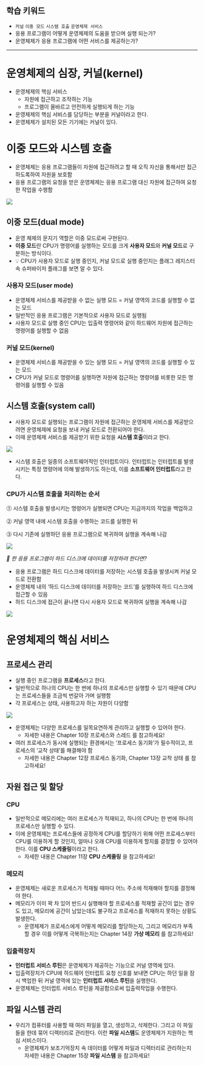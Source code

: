 ## 학습 키워드

- `커널` `이중 모드` `시스템 호출` `운영체제 서비스`
- 응용 프로그램이 어떻게 운영체제의 도움을 받으며 실행 되는가?
- 운영체제가 응용 프로그램에 어떤 서비스를 제공하는가?

---

# 운영체제의 심장, 커널(kernel)

- 운영체제의 핵심 서비스
    - 자원에 접근하고 조작하는 기능
    - 프로그램이 올바르고 안전하게 실행되게 하는 기능
- 운영체제의 핵심 서비스를 담당하는 부분을 커널이라고 한다.
- 운영체제가 설치된 모든 기기에는 커널이 있다.

# 이중 모드와 시스템 호출

- 운영체제는 응용 프로그램들이 자원에 접근하려고 할 때 오직 자신을 통해서만 접근하도록하여 자원을 보호함
- 응용 프로그램의 요청을 받은 운영체제는 응용 프로그램 대신 자원에 접근하여 요청한 작업을 수행함

![](/CS/hongong/img/운영체제_중개자.png)

## 이중 모드(dual mode)

- 운영 체제의 문지기 역할은 이중 모드로써 구현된다.
- **이중 모드**란 CPU가 명령어를 실행하는 모드를 크게 **사용자 모드**와 **커널 모드**로 구분하는 방식이다.
- 💡 CPU가 사용자 모드로 실행 중인지, 커널 모드로 실행 중인지는 플래그 레지스터 속 슈퍼바이저 플래그를 보면 알 수 있다.

### 사용자 모드(user mode)

- 운영체제 서비스를 제공받을 수 없는 실행 모드 = 커널 영역의 코드를 실행할 수 없는 모드
- 일반적인 응용 프로그램은 기본적으로 사용자 모드로 실행됨
- 사용자 모드로 실행 중인 CPU는 입출력 명령어와 같이 하드웨어 자원에 접근하는 명령어를 실행할 수 없음

### 커널 모드(kernel)

- 운영체제 서비스를 제공받을 수 있는 실행 모드 = 커널 영역의 코드를 실행할 수 있는 모드
- CPU가 커널 모드로 명령어를 실행하면 자원에 접근하는 명령어를 비롯한 모든 명령어를 실행할 수 있음

## 시스템 호출(system call)

- 사용자 모드로 실행되는 프로그램이 자원에 접근하는 운영체제 서비스를 제공받으려면 운영체제에 요청을 보내 커널 모드로 전환되어야 한다.
- 이때 운영체제 서비스를 제공받기 위한 요청을 **시스템 호출**이라고 한다.

![](/CS/hongong/img/시스템호출.png)

- 시스템 호출은 일종의 소프트웨어적인 인터럽트이다. 인터럽트는 인터럽트를 발생시키는 특정 명령어에 의해 발생하기도 하는데, 이를 **소프트웨어 인터럽트**라고 한다.

### CPU가 시스템 호출을 처리하는 순서

⓵ 시스템 호출을 발생시키는 명령어가 실행되면 CPU는 지금까지의 작업을 백업하고

⓶ 커널 영역 내에 시스템 호출을 수행하는 코드를 실행한 뒤

⓷ 다시 기존에 실행하던 응용 프로그램으로 복귀하여 실행을 계속해 나감

![](/CS/hongong/img/시스템호출_처리_순서.png)

*🤔 한 응용 프로그램이 하드 디스크에 데이터를 저장하려 한다면?*

- 응용 프로그램은 하드 디스크에 데이터를 저장하는 시스템 호출을 발생시켜 커널 모드로 전환함
- 운영체제 내의 ‘하드 디스크에 데이터를 저장하는 코드’를 실행하여 하드 디스크에 접근할 수 있음
- 하드 디스크에 접근이 끝나면 다시 사용자 모드로 복귀하여 실행을 계속해 나감

![](/CS/hongong/img/시스템호출_흐름.png)

# 운영체제의 핵심 서비스

## 프로세스 관리

- 실행 중인 프로그램을 **프로세스**라고 한다.
- 일반적으로 하나의 CPU는 한 번에 하나의 프로세스만 실행할 수 있기 때문에 CPU는 프로세스들을 조금씩 번갈아 가며 실행함
- 각 프로세스는 상태, 사용하고자 하는 자원이 다양함

![](/CS/hongong/img/프로세스_관리.png)

- 운영체제는 다양한 프로세스를 일목요연하게 관리하고 실행할 수 있어야 한다.
    - 자세한 내용은 Chapter 10장 프로세스와 스레드 를 참고하세요!
- 여러 프로세스가 동시에 실행되는 환경에서는 ‘프로세스 동기화’가 필수적이고, 프로세스의 ‘교착 상태’를 해결해야 함
    - 자세한 내용은 Chapter 12장 프로세스 동기화, Chapter 13장 교착 상태 를 참고하세요!

## 자원 접근 및 할당

### CPU

- 일반적으로 메모리에는 여러 프로세스가 적재되고, 하나의 CPU는 한 번에 하나의 프로세스만 실행할 수 있다.
- 이에 운영체제는 프로세스들에 공정하게 CPU를 할당하기 위해 어떤 프로세스부터 CPU를 이용하게 할 것인지, 얼마나 오래 CPU를 이용하게 할지를 결정할 수 있어야 한다. 이를 **CPU 스케줄링**이라고 한다.
    - 자세한 내용은 Chapter 11장 **CPU 스케줄링** 을 참고하세요!

### 메모리

- 운영체제는 새로운 프로세스가 적재될 때마다 어느 주소에 적재해야 할지를 결정해야 한다.
- 메모리가 이미 꽉 차 있어 반드시 실행해야 할 프로세스를 적재할 공간이 없는 경우도 있고, 메모리에 공간이 남았는데도 불구하고 프로세스를 적재하지 못하는 상황도 발생한다.
    - 운영체제가 프로세스에게 어떻게 메모리를 할당하는지, 그리고 메모리가 부족할 경우 이를 어떻게 극복하는지는 Chapter 14장 **가상 메모리** 를 참고하세요!

### 입출력장치

- **인터럽트 서비스 루틴**은 운영체제가 제공하는 기능으로 커널 영역에 있다.
- 입출력장치가 CPU에 하드웨어 인터럽트 요청 신호를 보내면 CPU는 하던 일을 잠시 백업한 뒤 커널 영역에 있는 **인터럽트 서비스 루틴**을 실행한다.
- 운영체제는 인터럽트 서비스 루틴을 제공함으로써 입출력작업을 수행한다.

## 파일 시스템 관리

- 우리가 컴퓨터를 사용할 때 여러 파일을 열고, 생성하고, 삭제한다. 그리고 이 파일들을 한데 묶어 디렉터리로 관리한다. 이런 **파일 시스템**도 운영체제가 지원하는 핵심 서비스이다.
    - 운영체제가 보조기억장치 속 데이터를 어떻게 파일과 디렉터리로 관리하는지 자세한 내용은 Chapter 15장 **파일 시스템** 을 참고하세요!